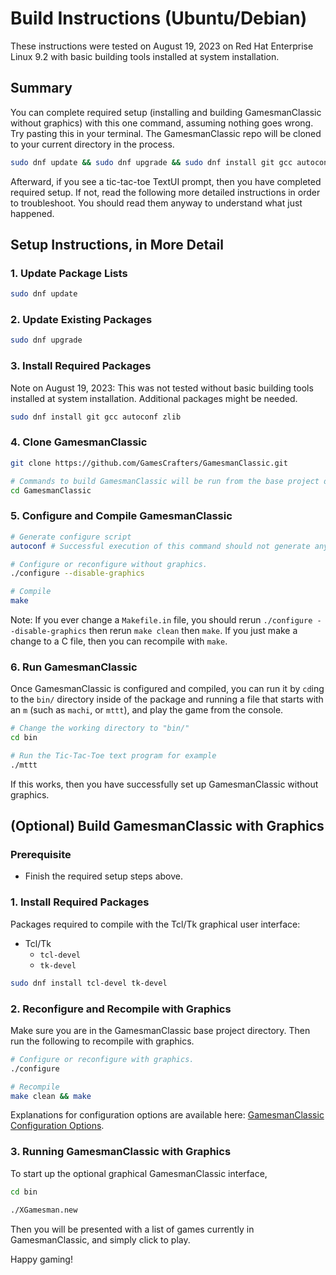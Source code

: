# Build Instructions (Ubuntu/Debian)

These instructions were tested on August 19, 2023 on Red Hat Enterprise Linux 9.2 with basic building tools installed at system installation.

## Summary

You can complete required setup (installing and building GamesmanClassic without graphics) with this one command, assuming nothing goes wrong. Try pasting this in your terminal. The GamesmanClassic repo will be cloned to your current directory in the process.

```bash
sudo dnf update && sudo dnf upgrade && sudo dnf install git gcc autoconf zlib && git clone https://github.com/GamesCrafters/GamesmanClassic.git && cd GamesmanClassic && autoconf && ./configure --disable-graphics && make && cd bin && ./mttt
```

Afterward, if you see a tic-tac-toe TextUI prompt, then you have completed required setup. If not, read the following more detailed instructions in order to troubleshoot. You should read them anyway to understand what just happened.

## Setup Instructions, in More Detail

### 1. Update Package Lists
```bash
sudo dnf update
```

### 2. Update Existing Packages
```bash
sudo dnf upgrade
```

### 3. Install Required Packages

Note on August 19, 2023: This was not tested without basic building tools installed at system installation. Additional packages might be needed.

```bash
sudo dnf install git gcc autoconf zlib
```

### 4. Clone GamesmanClassic
```bash
git clone https://github.com/GamesCrafters/GamesmanClassic.git

# Commands to build GamesmanClassic will be run from the base project directory.
cd GamesmanClassic
```

### 5. Configure and Compile GamesmanClassic
```bash
# Generate configure script
autoconf # Successful execution of this command should not generate any console output.

# Configure or reconfigure without graphics.
./configure --disable-graphics

# Compile
make
```

Note: If you ever change a `Makefile.in` file, you should rerun `./configure --disable-graphics` then rerun `make clean` then `make`. If you just make a change to a C file, then you can recompile with `make`.

### 6. Run GamesmanClassic
Once GamesmanClassic is configured and compiled, you can run it by `cd`ing to the `bin/` directory inside of the package and running a file that starts with an `m` (such as `machi`, or `mttt`), and play the game from the console.

```bash
# Change the working directory to "bin/"
cd bin

# Run the Tic-Tac-Toe text program for example
./mttt
```

If this works, then you have successfully set up GamesmanClassic without graphics.

## (Optional) Build GamesmanClassic with Graphics

### Prerequisite
- Finish the required setup steps above.

### 1. Install Required Packages
Packages required to compile with the Tcl/Tk graphical user interface:

- Tcl/Tk
    - `tcl-devel`
    - `tk-devel`

```bash
sudo dnf install tcl-devel tk-devel
```

### 2. Reconfigure and Recompile with Graphics
Make sure you are in the GamesmanClassic base project directory. Then run the following to recompile with graphics.

```bash
# Configure or reconfigure with graphics.
./configure

# Recompile
make clean && make
```

Explanations for configuration options are available here: [GamesmanClassic Configuration Options](build-configuration-options.md).

### 3. Running GamesmanClassic with Graphics

To start up the optional graphical GamesmanClassic interface,

```bash
cd bin

./XGamesman.new
```

Then you will be presented with a list of games currently in GamesmanClassic, and simply click to play.

Happy gaming!
